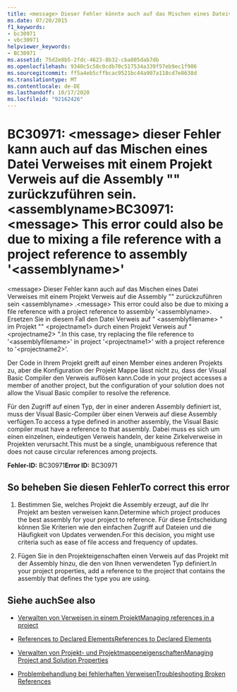 ```yaml
---
title: <message> Dieser Fehler könnte auch auf das Mischen eines Dateiverweises mit einem Projektverweis auf Assembly "<assemblyname>" zurückzuführen sein.
ms.date: 07/20/2015
f1_keywords:
- bc30971
- vbc30971
helpviewer_keywords:
- BC30971
ms.assetid: 75d2e8b5-2fdc-4623-8b32-cba805dab7db
ms.openlocfilehash: 9340c5c58c0cdb70c517534a339f57eb9ec1f906
ms.sourcegitcommit: ff5a4eb5cffbcac9521bc44a907a118cd7e8638d
ms.translationtype: MT
ms.contentlocale: de-DE
ms.lasthandoff: 10/17/2020
ms.locfileid: "92162426"
---
```

# <a name="bc30971-message-this-error-could-also-be-due-to-mixing-a-file-reference-with-a-project-reference-to-assembly-assemblyname"></a><span data-ttu-id="e45de-102">BC30971: \<message> dieser Fehler kann auch auf das Mischen eines Datei Verweises mit einem Projekt Verweis auf die Assembly "" zurückzuführen sein. \<assemblyname></span><span class="sxs-lookup"><span data-stu-id="e45de-102">BC30971: \<message> This error could also be due to mixing a file reference with a project reference to assembly '\<assemblyname>'</span></span>

<span data-ttu-id="e45de-103">\<message> Dieser Fehler kann auch auf das Mischen eines Datei Verweises mit einem Projekt Verweis auf die Assembly "" zurückzuführen sein \<assemblyname> .</span><span class="sxs-lookup"><span data-stu-id="e45de-103">\<message> This error could also be due to mixing a file reference with a project reference to assembly '\<assemblyname>.</span></span> <span data-ttu-id="e45de-104">Ersetzen Sie in diesem Fall den Datei Verweis auf " \<assemblyfilename> " im Projekt "" \<projectname1> durch einen Projekt Verweis auf " \<projectname2> ".</span><span class="sxs-lookup"><span data-stu-id="e45de-104">In this case, try replacing the file reference to '\<assemblyfilename>' in project '\<projectname1>' with a project reference to '\<projectname2>'.</span></span>

 <span data-ttu-id="e45de-105">Der Code in Ihrem Projekt greift auf einen Member eines anderen Projekts zu, aber die Konfiguration der Projekt Mappe lässt nicht zu, dass der Visual Basic Compiler den Verweis auflösen kann.</span><span class="sxs-lookup"><span data-stu-id="e45de-105">Code in your project accesses a member of another project, but the configuration of your solution does not allow the Visual Basic compiler to resolve the reference.</span></span>

 <span data-ttu-id="e45de-106">Für den Zugriff auf einen Typ, der in einer anderen Assembly definiert ist, muss der Visual Basic-Compiler über einen Verweis auf diese Assembly verfügen.</span><span class="sxs-lookup"><span data-stu-id="e45de-106">To access a type defined in another assembly, the Visual Basic compiler must have a reference to that assembly.</span></span> <span data-ttu-id="e45de-107">Dabei muss es sich um einen einzelnen, eindeutigen Verweis handeln, der keine Zirkelverweise in Projekten verursacht.</span><span class="sxs-lookup"><span data-stu-id="e45de-107">This must be a single, unambiguous reference that does not cause circular references among projects.</span></span>

 <span data-ttu-id="e45de-108">**Fehler-ID:** BC30971</span><span class="sxs-lookup"><span data-stu-id="e45de-108">**Error ID:** BC30971</span></span>

## <a name="to-correct-this-error"></a><span data-ttu-id="e45de-109">So beheben Sie diesen Fehler</span><span class="sxs-lookup"><span data-stu-id="e45de-109">To correct this error</span></span>

1. <span data-ttu-id="e45de-110">Bestimmen Sie, welches Projekt die Assembly erzeugt, auf die Ihr Projekt am besten verweisen kann.</span><span class="sxs-lookup"><span data-stu-id="e45de-110">Determine which project produces the best assembly for your project to reference.</span></span> <span data-ttu-id="e45de-111">Für diese Entscheidung können Sie Kriterien wie den einfachen Zugriff auf Dateien und die Häufigkeit von Updates verwenden.</span><span class="sxs-lookup"><span data-stu-id="e45de-111">For this decision, you might use criteria such as ease of file access and frequency of updates.</span></span>

2. <span data-ttu-id="e45de-112">Fügen Sie in den Projekteigenschaften einen Verweis auf das Projekt mit der Assembly hinzu, die den von Ihnen verwendeten Typ definiert.</span><span class="sxs-lookup"><span data-stu-id="e45de-112">In your project properties, add a reference to the project that contains the assembly that defines the type you are using.</span></span>

## <a name="see-also"></a><span data-ttu-id="e45de-113">Siehe auch</span><span class="sxs-lookup"><span data-stu-id="e45de-113">See also</span></span>

- [<span data-ttu-id="e45de-114">Verwalten von Verweisen in einem Projekt</span><span class="sxs-lookup"><span data-stu-id="e45de-114">Managing references in a project</span></span>](/visualstudio/ide/managing-references-in-a-project)
- [<span data-ttu-id="e45de-115">References to Declared Elements</span><span class="sxs-lookup"><span data-stu-id="e45de-115">References to Declared Elements</span></span>](../../programming-guide/language-features/declared-elements/references-to-declared-elements.md)

- [<span data-ttu-id="e45de-116">Verwalten von Projekt- und Projektmappeneigenschaften</span><span class="sxs-lookup"><span data-stu-id="e45de-116">Managing Project and Solution Properties</span></span>](/visualstudio/ide/managing-project-and-solution-properties)
- [<span data-ttu-id="e45de-117">Problembehandlung bei fehlerhaften Verweisen</span><span class="sxs-lookup"><span data-stu-id="e45de-117">Troubleshooting Broken References</span></span>](/visualstudio/ide/troubleshooting-broken-references)
